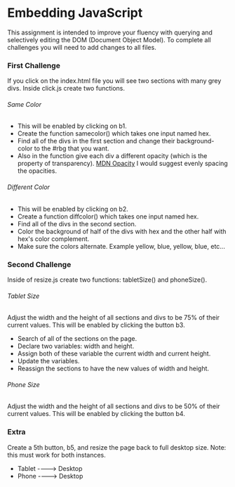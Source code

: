 # Embedding JavaScript
This assignment is intended to improve your fluency with querying and selectively editing the DOM (Document Object Model).  To complete all challenges you will need to add changes to all files.

### First Challenge
If you click on the index.html file you will see two sections with many grey divs. Inside click.js create two functions.

###### Same Color
-  This will be enabled by clicking on b1.
-  Create the function samecolor() which takes one input named hex.
-  Find all of the divs in the first section and change their background-color to the #rbg that you want.
-  Also in the function give each div a different opacity (which is the property of transparency). [MDN Opacity](https://developer.mozilla.org/en-US/docs/Web/CSS/opacity) I would suggest evenly spacing the opacities.

###### Different Color
-  This will be enabled by clicking on b2.
-  Create a function diffcolor() which takes one input named hex.
-  Find all of the divs in the second section.
-  Color the background of half of the divs with hex and the other half with hex's color complement.
-  Make sure the colors alternate. Example yellow, blue, yellow, blue, etc...

### Second Challenge
Inside of resize.js create two functions: tabletSize() and phoneSize().

###### Tablet Size
Adjust the width and the height of all sections and divs to be 75% of their current values.  This will be enabled by clicking the button b3.

-  Search of all of the sections on the page.
-  Declare two variables: width and height.
-  Assign both of these variable the current width and current height.
-  Update the variables.
-  Reassign the sections to have the new values of width and height.

###### Phone Size
Adjust the width and the height of all sections and divs to be 50% of their current values.  This will be enabled by clicking the button b4.

### Extra
Create a 5th button, b5, and resize the page back to full desktop size.  Note: this must work for both instances.
-  Tablet ----> Desktop
-  Phone  ----> Desktop
